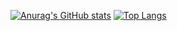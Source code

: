 [![Anurag's GitHub stats](https://github-readme-stats.vercel.app/api?username=Rain-716&count_private=true&show_icons=true&include_all_commits=true&show_owner=true)](https://github.com/anuraghazra/github-readme-stats)
[![Top Langs](https://github-readme-stats.vercel.app/api/top-langs/?username=anuraghazra)](https://github.com/anuraghazra/github-readme-stats)
